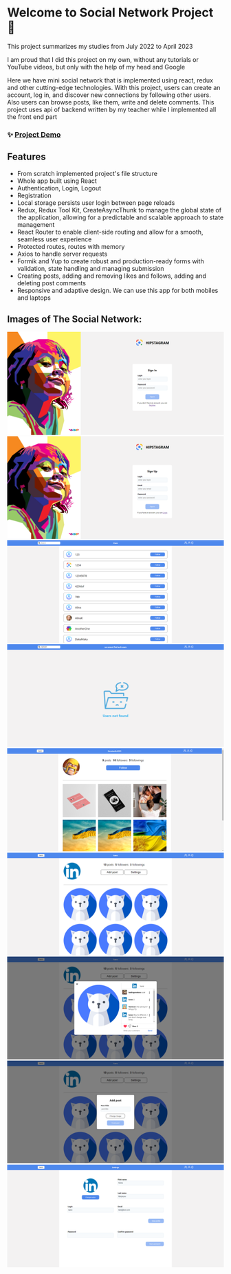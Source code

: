 # Welcome to Social Network Project 👋

This project summarizes my studies from July 2022 to April 2023

I am proud that I did this project on my own, without any tutorials or YouTube videos, but only with the help of my head and Google

Here we have mini social network that is implemented using react, redux and other cutting-edge technologies. With this project, users can create an account, log in, and discover new connections by following other users. Also users can browse posts, like them, write and delete comments. This project uses api of backend written by my teacher while I implemented all the front end part

### ✨ [Project Demo](https://social-network-project-sable.vercel.app)

## Features

- From scratch implemented project's file structure
- Whole app built using React
- Authentication, Login, Logout
- Registration
- Local storage persists user login between page reloads
- Redux, Redux Tool Kit, CreateAsyncThunk to manage the global state of the application, allowing for a predictable and scalable approach to state management
- React Router to enable client-side routing and allow for a smooth, seamless user experience
- Protected routes, routes with memory
- Axios to handle server requests
- Formik and Yup to create robust and production-ready forms with validation, state handling and managing submission
- Creating posts, adding and removing likes and follows, adding and deleting post comments
- Responsive and adaptive design. We can use this app for both mobiles and laptops

## Images of The Social Network:

![Social Network Login Page](https://github.com/kane1525/social-network-project/blob/master/website%20images/login-page.png)
![Social Network Register Page](https://github.com/kane1525/social-network-project/blob/master/website%20images/register-page.png)
![Social Network Users Page](https://github.com/kane1525/social-network-project/blob/master/website%20images/users-page.png)
![Social Network Users Page Empty](https://github.com/kane1525/social-network-project/blob/master/website%20images/users-page-emty.png)
![Social Network User Page](https://github.com/kane1525/social-network-project/blob/master/website%20images/user-page.png)
![Social Network Profile Page](https://github.com/kane1525/social-network-project/blob/master/website%20images/profile-page.png)
![Social Network Post Page](https://github.com/kane1525/social-network-project/blob/master/website%20images/post-page.png)
![Social Network Add Post Page](https://github.com/kane1525/social-network-project/blob/master/website%20images/add-post-page.png)
![Social Network Settings Page](https://github.com/kane1525/social-network-project/blob/master/website%20images/settings-page.png)
